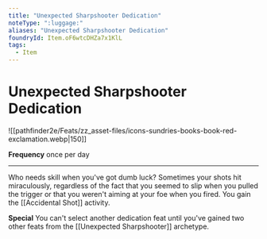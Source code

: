 ```yaml
---
title: "Unexpected Sharpshooter Dedication"
noteType: ":luggage:"
aliases: "Unexpected Sharpshooter Dedication"
foundryId: Item.oF6wtcDHZa7x1KlL
tags:
  - Item
---
```


# Unexpected Sharpshooter Dedication
![[pathfinder2e/Feats/zz_asset-files/icons-sundries-books-book-red-exclamation.webp|150]]

**Frequency** once per day

* * *

Who needs skill when you've got dumb luck? Sometimes your shots hit miraculously, regardless of the fact that you seemed to slip when you pulled the trigger or that you weren't aiming at your foe when you fired. You gain the [[Accidental Shot]] activity.

**Special** You can't select another dedication feat until you've gained two other feats from the [[Unexpected Sharpshooter]] archetype.
